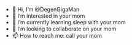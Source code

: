 - 👋 Hi, I’m @DegenGigaMan
- 👀 I’m interested in your mom
- 🌱 I’m currently learning sleep with your mom
- 💞️ I’m looking to collaborate on your mom
- 📫 How to reach me: call your mom

<!---
DegenGigaMan/DegenGigaMan is a ✨ special ✨ repository because its `README.md` (this file) appears on your GitHub profile.
You can click the Preview link to take a look at your changes.
--->
